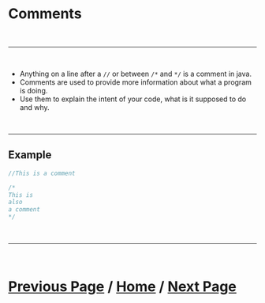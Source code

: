 # Comments 

<br>

***

<br> 

- Anything on a line after a `//` or between `/*` and `*/` is a comment in java.
- Comments are used to provide more information about what a program is doing. 
- Use them to explain the intent of your code, what is it supposed to do and why.

<br>

***

## Example

````java
//This is a comment

/*
This is
also
a comment
*/
````

<br>

***

<br>

# [Previous Page](./index.md) / [Home](./index.md) / [Next Page](./variables.md) 


